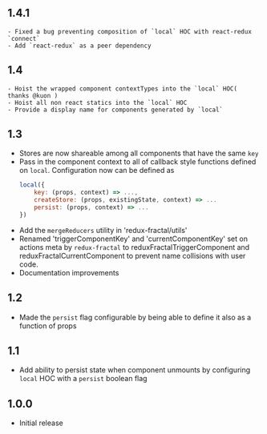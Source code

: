 ## 1.4.1
    - Fixed a bug preventing composition of `local` HOC with react-redux `connect`
    - Add `react-redux` as a peer dependency
    
## 1.4
    - Hoist the wrapped component contextTypes into the `local` HOC( thanks @kuon )
    - Hoist all non react statics into the `local` HOC
    - Provide a display name for components generated by `local`

## 1.3
- Stores are now shareable among all components that have the same `key`
- Pass in the component context to all of callback style functions defined on `local`.
  Configuration now can be defined as
  ```js
  local({
      key: (props, context) => ...,
      createStore: (props, existingState, context) => ...
      persist: (props, context) => ...
  })
  ```
- Add the `mergeReducers` utility in 'redux-fractal/utils'
- Renamed 'triggerComponentKey' and 'currentComponentKey' set on actions meta by
  `redux-fractal` to reduxFractalTriggerComponent and reduxFractalCurrentComponent to prevent
  name collisions with user code.
- Documentation improvements

## 1.2

- Made the `persist` flag configurable by being able to define it also as a function of props

## 1.1

- Add ability to persist state when component unmounts by configuring `local` HOC with a `persist` boolean flag

## 1.0.0

- Initial release
